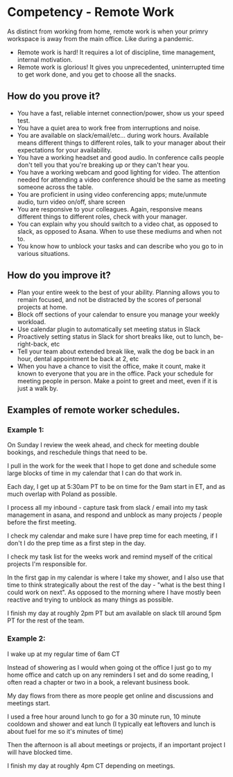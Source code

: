 # Competency - Remote Work

As distinct from working from home, remote work is when your primry workspace is away from the main office.
Like during a pandemic.

- Remote work is hard!  It requires a lot of discipline, time management, internal motivation.
- Remote work is glorious!  It gives you unprecedented, uninterrupted time to get work done,
and you get to choose all the snacks.


## How do you prove it?

- You have a fast, reliable internet connection/power, show us your speed test.
- You have a quiet area to work free from interruptions and noise.
- You are available on slack/email/etc... during work hours.  Available means different things to different roles,
talk to your manager about their expectations for your availability.
- You have a working headset and good audio.  In conference calls people don't tell you that you're breaking up or
they can't hear you.
- You have a working webcam and good lighting for video.  The attention needed for attending a video conference
should be the same as meeting someone across the table.
- You are proficient in using video conferencing apps; mute/unmute audio, turn video on/off, share screen
- You are responsive to your colleagues.  Again, responsive means different things to different roles,
check with your manager.
- You can explain why you should switch to a video chat, as opposed to slack, as opposed to Asana.
When to use these mediums and when not to.
- You know how to unblock your tasks and can describe who you go to in various situations.

## How do you improve it?

- Plan your entire week to the best of your ability.  Planning allows you to remain focused,
and not be distracted by the scores of personal projects at home.
- Block off sections of your calendar to ensure you manage your weekly workload.
- Use calendar plugin to automatically set meeting status in Slack
- Proactively setting status in Slack for short breaks like, out to lunch, be-right-back, etc
- Tell your team about extended break like, walk the dog be back in an hour, dental appointment be back at 2, etc
- When you have a chance to visit the office, make it count, make it known to everyone that you are in the office.
Pack your schedule for meeting people in person. Make a point to greet and meet, even if it is just a walk by.

## Examples of remote worker schedules.

### Example 1:
On Sunday I review the week ahead, and check for meeting double bookings, and reschedule things that need to be.

I pull in the work for the week that I hope to get done and schedule some large blocks of time in my calendar that
I can do that work in.

Each day, I get up at 5:30am PT to be on time for the 9am start in ET, and as much overlap with Poland as possible.

I process all my inbound - capture task from slack / email into my task management in asana, and respond and
unblock as many projects / people before the first meeting.

I check my calendar and make sure I have prep time for each meeting, if I don't I do the prep time as a first step in
the day.

I check my task list for the weeks work and remind myself of the critical projects I'm responsible for.

In the first gap in my calendar is where I take my shower, and I also use that time to think strategically about the
rest of the day - "what is the best thing I could work on next".  As opposed to the morning where I have mostly been
reactive and trying to unblock as many things as possible.

I finish my day at roughly 2pm PT but am available on slack till around 5pm PT for the rest of the team.

### Example 2:
I wake up at my regular time of 6am CT

Instead of showering as I would when going ot the office I just go to my home office and catch up on any reminders
I set and do some reading, I often read a chapter or two in a book, a relevant business book.

My day flows from there as more people get online and discussions and meetings start.

I used a free hour around lunch to go for a 30 minute run, 10 minute cooldown and shower and eat lunch
(I typically eat leftovers and lunch is about fuel for me so it's minutes of time)

Then the afternoon is all about meetings or projects, if an important project I will have blocked time.

I finish my day at roughly 4pm CT depending on meetings.
